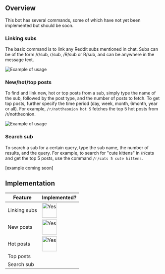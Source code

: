 ## Overview
This bot has several commands, some of which have not yet been implemented but should be soon.

### Linking subs
The basic command is to link any Reddit subs mentioned in chat. Subs can be of the form /r/sub, r/sub, /R/sub or R/sub, and can be anywhere in the message text.

![Example of usage](https://i.imgur.com/br85A3S.png)

### New/hot/top posts

To find and link new, hot or top posts from a sub, simply type the name of the sub, followed by the post type, and the number of posts to fetch. To get top posts, further specify the time period (day, week, month, 6month, year or all). For example, `/r/nottheonion hot 5` fetches the top 5 hot posts from /r/nottheonion.

![Example of usage](https://i.imgur.com/br85A3S.png)

### Search sub

To search a sub for a certain query, type the sub name, the number of results, and the query. For example, to search for "cute kittens" in /r/cats and get the top 5 posts, use the command `/r/cats 5 cute kittens`.

[example coming soon]

## Implementation

| Feature      | Implemented?                            |
|--------------|-----------------------------------------|
| Linking subs | <img src="https://i.imgur.com/OIECrDQ.png" alt="Yes" width="48"> |
| New posts    | <img src="https://i.imgur.com/OIECrDQ.png" alt="Yes" width="48"> |
| Hot posts    | <img src="https://i.imgur.com/OIECrDQ.png" alt="Yes" width="48"> |
| Top posts    |                                         |
| Search sub   |                                         |